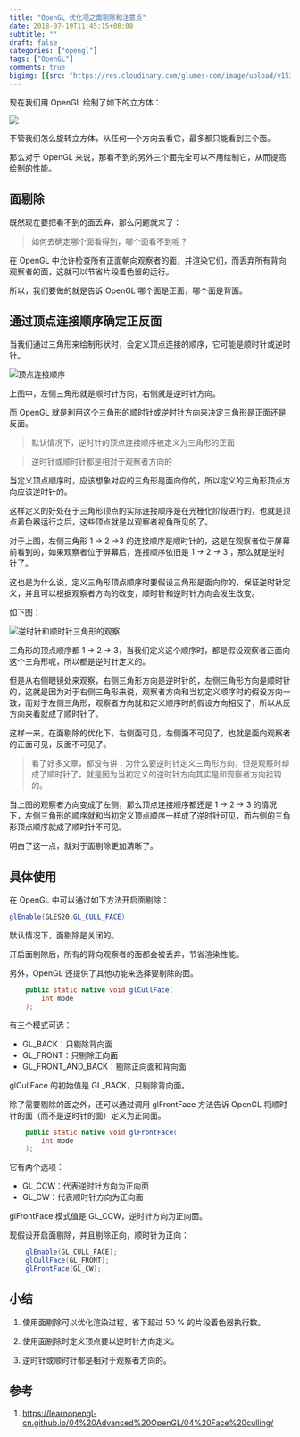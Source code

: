 ```yaml
---
title: "OpenGL 优化项之面剔除和注意点"
date: 2018-07-19T11:45:15+08:00
subtitle: ""
draft: false
categories: ["opengl"]
tags: ["OpenGL"]
comments: true
bigimg: [{src: "https://res.cloudinary.com/glumes-com/image/upload/v1531972138/blog/pexels-photo-220182.jpg", desc: ""}]
---
```



现在我们用 OpenGL 绘制了如下的立方体：

![](https://res.cloudinary.com/glumes-com/image/upload/v1526832824/code/rotate_camera_with_cube.gif) 


不管我们怎么旋转立方体，从任何一个方向去看它，最多都只能看到三个面。

那么对于 OpenGL 来说，那看不到的另外三个面完全可以不用绘制它，从而提高绘制的性能。

<!--more-->

## 面剔除

既然现在要把看不到的面丢弃，那么问题就来了：

> 如何去确定哪个面看得到，哪个面看不到呢？

在 OpenGL 中允许检查所有正面朝向观察者的面，并渲染它们，而丢弃所有背向观察者的面，这就可以节省片段着色器的运行。

所以，我们要做的就是告诉 OpenGL 哪个面是正面，哪个面是背面。


## 通过顶点连接顺序确定正反面

当我们通过三角形来绘制形状时，会定义顶点连接的顺序，它可能是顺时针或逆时针。

![顶点连接顺序](https://res.cloudinary.com/glumes-com/image/upload/v1531966617/code/faceculling_windingorder.png)


上图中，左侧三角形就是顺时针方向，右侧就是逆时针方向。

而 OpenGL 就是利用这个三角形的顺时针或逆时针方向来决定三角形是正面还是反面。

> 默认情况下，逆时针的顶点连接顺序被定义为三角形的正面

> 逆时针或顺时针都是相对于观察者方向的


当定义顶点顺序时，应该想象对应的三角形是面向你的，所以定义的三角形顶点方向应该逆时针的。

这样定义的好处在于三角形顶点的实际连接顺序是在光栅化阶段进行的，也就是顶点着色器运行之后，这些顶点就是以观察者视角所见的了。

对于上图，左侧三角形 1 -> 2 ->3 的连接顺序是顺时针的，这是在观察者位于屏幕前看到的，如果观察者位于屏幕后，连接顺序依旧是 1 -> 2 -> 3 ，那么就是逆时针了。

这也是为什么说，定义三角形顶点顺序时要假设三角形是面向你的，保证逆时针定义，并且可以根据观察者方向的改变，顺时针和逆时针方向会发生改变。

如下图：

![逆时针和顺时针三角形的观察](https://res.cloudinary.com/glumes-com/image/upload/v1531967122/code/faceculling_frontback.png)

三角形的顶点顺序都 1 -> 2 -> 3，当我们定义这个顺序时，都是假设观察者正面向这个三角形呢，所以都是逆时针定义的。

但是从右侧眼镜处来观察，右侧三角形方向是逆时针的，左侧三角形方向是顺时针的，这就是因为对于右侧三角形来说，观察者方向和当初定义顺序时的假设方向一致，而对于左侧三角形，观察者方向就和定义顺序时的假设方向相反了，所以从反方向来看就成了顺时针了。

这样一来，在面剔除的优化下，右侧面可见，左侧面不可见了，也就是面向观察者的正面可见，反面不可见了。

> 看了好多文章，都没有讲：为什么要逆时针定义三角形方向，但是观察时却成了顺时针了，就是因为当初定义的逆时针方向其实是和观察者方向挂钩的。

当上图的观察者方向变成了左侧，那么顶点连接顺序都还是  1 -> 2 -> 3 的情况下，左侧三角形的顺序就和当初定义顶点顺序一样成了逆时针可见，而右侧的三角形顶点顺序就成了顺时针不可见。

明白了这一点，就对于面剔除更加清晰了。

## 具体使用

在 OpenGL 中可以通过如下方法开启面剔除：

```java
glEnable(GLES20.GL_CULL_FACE)
```
默认情况下，面剔除是关闭的。

开启面剔除后，所有的背向观察者的面都会被丢弃，节省渲染性能。

另外，OpenGL 还提供了其他功能来选择要剔除的面。

```java
    public static native void glCullFace(
        int mode
    );
```

有三个模式可选：

*	GL_BACK：只剔除背向面
*	GL_FRONT：只剔除正向面
*	GL_FRONT_AND_BACK：剔除正向面和背向面

glCullFace 的初始值是 GL_BACK，只剔除背向面。

除了需要剔除的面之外，还可以通过调用 glFrontFace 方法告诉 OpenGL 将顺时针的面（而不是逆时针的面）定义为正向面。

```java
    public static native void glFrontFace(
        int mode
    );
```

它有两个选项：

*	GL_CCW：代表逆时针方向为正向面
*	GL_CW：代表顺时针方向为正向面


glFrontFace 模式值是 GL_CCW，逆时针方向为正向面。

现假设开启面剔除，并且剔除正向，顺时针为正向：

```java
	glEnable(GL_CULL_FACE);
	glCullFace(GL_FRONT);
	glFrontFace(GL_CW);
```


## 小结

1. 使用面剔除可以优化渲染过程，省下超过 50 % 的片段着色器执行数。

2. 使用面剔除时定义顶点要以逆时针方向定义。

3. 逆时针或顺时针都是相对于观察者方向的。

## 参考


1. https://learnopengl-cn.github.io/04%20Advanced%20OpenGL/04%20Face%20culling/